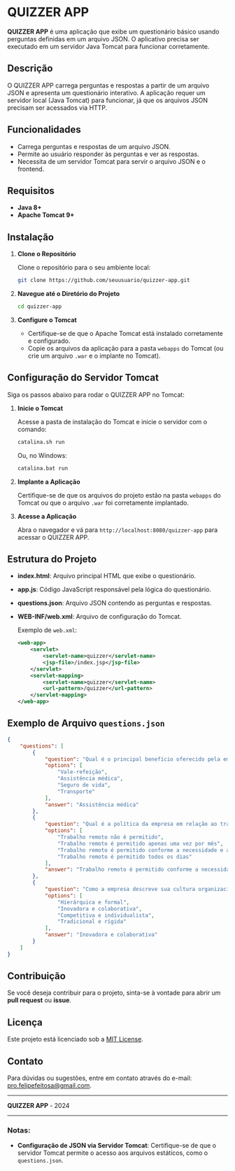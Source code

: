 # QUIZZER APP

**QUIZZER APP** é uma aplicação que exibe um questionário básico usando perguntas definidas em um arquivo JSON. O aplicativo precisa ser executado em um servidor Java Tomcat para funcionar corretamente. 

## Descrição

O QUIZZER APP carrega perguntas e respostas a partir de um arquivo JSON e apresenta um questionário interativo. A aplicação requer um servidor local (Java Tomcat) para funcionar, já que os arquivos JSON precisam ser acessados via HTTP.

## Funcionalidades

- Carrega perguntas e respostas de um arquivo JSON.
- Permite ao usuário responder às perguntas e ver as respostas.
- Necessita de um servidor Tomcat para servir o arquivo JSON e o frontend.

## Requisitos

- **Java 8+**
- **Apache Tomcat 9+**

## Instalação

1. **Clone o Repositório**

   Clone o repositório para o seu ambiente local:

   ```sh
   git clone https://github.com/seuusuario/quizzer-app.git
   ```

2. **Navegue até o Diretório do Projeto**

   ```sh
   cd quizzer-app
   ```

3. **Configure o Tomcat**

   - Certifique-se de que o Apache Tomcat está instalado corretamente e configurado.
   - Copie os arquivos da aplicação para a pasta `webapps` do Tomcat (ou crie um arquivo `.war` e o implante no Tomcat).

## Configuração do Servidor Tomcat

Siga os passos abaixo para rodar o QUIZZER APP no Tomcat:

1. **Inicie o Tomcat**

   Acesse a pasta de instalação do Tomcat e inicie o servidor com o comando:

   ```sh
   catalina.sh run
   ```

   Ou, no Windows:

   ```sh
   catalina.bat run
   ```

2. **Implante a Aplicação**

   Certifique-se de que os arquivos do projeto estão na pasta `webapps` do Tomcat ou que o arquivo `.war` foi corretamente implantado.

3. **Acesse a Aplicação**

   Abra o navegador e vá para `http://localhost:8080/quizzer-app` para acessar o QUIZZER APP.

## Estrutura do Projeto

- **index.html**: Arquivo principal HTML que exibe o questionário.
- **app.js**: Código JavaScript responsável pela lógica do questionário.
- **questions.json**: Arquivo JSON contendo as perguntas e respostas.
- **WEB-INF/web.xml**: Arquivo de configuração do Tomcat.
  
  Exemplo de `web.xml`:

  ```xml
  <web-app>
      <servlet>
          <servlet-name>quizzer</servlet-name>
          <jsp-file>/index.jsp</jsp-file>
      </servlet>
      <servlet-mapping>
          <servlet-name>quizzer</servlet-name>
          <url-pattern>/quizzer</url-pattern>
      </servlet-mapping>
  </web-app>
  ```

## Exemplo de Arquivo `questions.json`

```json
{
    "questions": [
        {
            "question": "Qual é o principal benefício oferecido pela empresa?",
            "options": [
                "Vale-refeição",
                "Assistência médica",
                "Seguro de vida",
                "Transporte"
            ],
            "answer": "Assistência médica"
        },
        {
            "question": "Qual é a política da empresa em relação ao trabalho remoto?",
            "options": [
                "Trabalho remoto não é permitido",
                "Trabalho remoto é permitido apenas uma vez por mês",
                "Trabalho remoto é permitido conforme a necessidade e acordo com o gerente",
                "Trabalho remoto é permitido todos os dias"
            ],
            "answer": "Trabalho remoto é permitido conforme a necessidade e acordo com o gerente"
        },
        {
            "question": "Como a empresa descreve sua cultura organizacional?",
            "options": [
                "Hierárquica e formal",
                "Inovadora e colaborativa",
                "Competitiva e individualista",
                "Tradicional e rígida"
            ],
            "answer": "Inovadora e colaborativa"
        }
    ]
}
```

## Contribuição

Se você deseja contribuir para o projeto, sinta-se à vontade para abrir um **pull request** ou **issue**.

## Licença

Este projeto está licenciado sob a [MIT License](LICENSE).

## Contato

Para dúvidas ou sugestões, entre em contato através do e-mail: [pro.felipefeitosa@gmail.com](mailto:pro.felipefeitosa@gmail.com).

---

**QUIZZER APP** - 2024

---

### Notas:
- **Configuração de JSON via Servidor Tomcat**: Certifique-se de que o servidor Tomcat permite o acesso aos arquivos estáticos, como o `questions.json`.
